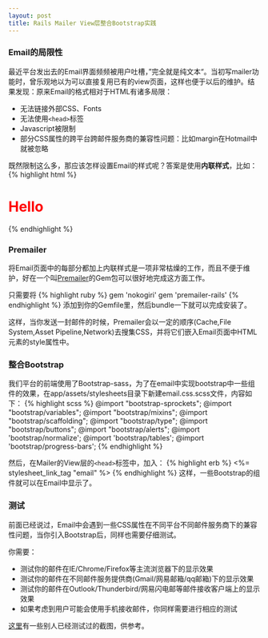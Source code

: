 ```yaml
---
layout: post
title: Rails Mailer View层整合Bootstrap实践
---
```


### Email的局限性
最近平台发出去的Email界面频频被用户吐槽，”完全就是纯文本“。当初写mailer功能时，曾乐观地以为可以直接复用已有的view页面，这样也便于以后的维护。结果发现：原来Email的格式相对于HTML有诸多局限：

* 无法链接外部CSS、Fonts
* 无法使用`<head>`标签
* Javascript被限制
* 部分CSS属性的跨平台跨邮件服务商的兼容性问题：比如margin在Hotmail中就被忽略

既然限制这么多，那应该怎样设置Email的样式呢？答案是使用**内联样式**，比如：
{% highlight html %}
<h1 style="color: red;">Hello</h1>
{% endhighlight %}

### Premailer
将Email页面中的每部分都加上内联样式是一项非常枯燥的工作，而且不便于维护，好在一个叫[Premailer](https://github.com/fphilipe/premailer-rails)的Gem包可以很好地完成这方面工作。

只需要将
{% highlight ruby %}
gem 'nokogiri'
gem 'premailer-rails'
{% endhighlight %}
添加到你的Gemfile里，然后bundle一下就可以完成安装了。

这样，当你发送一封邮件的时候，Premailer会以一定的顺序(Cache,File System,Asset Pipeline,Network)去搜集CSS，并将它们嵌入Email页面中HTML元素的style属性中。

### 整合Bootstrap
我们平台的前端使用了Bootstrap-sass，为了在email中实现bootstrap中一些组件的效果，在app/assets/stylesheets目录下新建email.css.scss文件，内容如下：
{% highlight scss %}
@import "bootstrap-sprockets";
@import "bootstrap/variables";
@import "bootstrap/mixins";
@import "bootstrap/scaffolding";
@import "bootstrap/type";
@import "bootstrap/buttons";
@import "bootstrap/alerts";
@import 'bootstrap/normalize';
@import 'bootstrap/tables';
@import 'bootstrap/progress-bars';
{% endhighlight %}

然后，在Mailer的View层的`<head>`标签中，加入：
{% highlight erb %}
<%= stylesheet_link_tag "email" %>
{% endhighlight %}
这样，一些Bootstrap的组件就可以在Email中显示了。

### 测试
前面已经说过，Email中会遇到一些CSS属性在不同平台不同邮件服务商下的兼容性问题，当你引入Bootstrap后，同样也需要仔细测试。

你需要：

* 测试你的邮件在IE/Chrome/Firefox等主流浏览器下的显示效果
* 测试你的邮件在不同邮件服务提供商(Gmail/网易邮箱/qq邮箱)下的显示效果
* 测试你的邮件在Outlook/Thunderbird/网易闪电邮等邮件接收客户端上的显示效果
* 如果考虑到用户可能会使用手机接收邮件，你同样需要进行相应的测试

[这里](https://litmus.com/pub/d831ecc/screenshots)有一些别人已经测试过的截图，供参考。